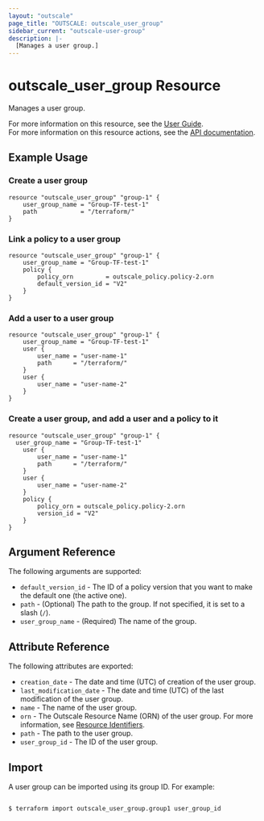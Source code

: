 ```yaml
---
layout: "outscale"
page_title: "OUTSCALE: outscale_user_group"
sidebar_current: "outscale-user-group"
description: |-
  [Manages a user group.]
---
```


# outscale_user_group Resource

Manages a user group.

For more information on this resource, see the [User Guide](https://docs.outscale.com/en/userguide/About-EIM-Groups.html).  
For more information on this resource actions, see the [API documentation](https://docs.outscale.com/api.html#createusergroup).

## Example Usage

### Create a user group

```hcl
resource "outscale_user_group" "group-1" {
    user_group_name = "Group-TF-test-1"
    path            = "/terraform/"
}
```

### Link a policy to a user group

```hcl
resource "outscale_user_group" "group-1" {
    user_group_name = "Group-TF-test-1"
    policy {
        policy_orn         = outscale_policy.policy-2.orn
        default_version_id = "V2"
    }
}
```

### Add a user to a user group

```hcl
resource "outscale_user_group" "group-1" {
    user_group_name = "Group-TF-test-1"
    user {
        user_name = "user-name-1"
        path      = "/terraform/"
    }
    user {
        user_name = "user-name-2"
    }
}
```

### Create a user group, and add a user and a policy to it

```hcl
resource "outscale_user_group" "group-1" {
  user_group_name = "Group-TF-test-1"
    user {
        user_name = "user-name-1"
        path      = "/terraform/"
    }
    user {
        user_name = "user-name-2"
    }
    policy {
        policy_orn = outscale_policy.policy-2.orn
        version_id = "V2"
    }
}
```


## Argument Reference

The following arguments are supported:

* `default_version_id` - The ID of a policy version that you want to make the default one (the active one).
* `path` - (Optional) The path to the group. If not specified, it is set to a slash (`/`).
* `user_group_name` - (Required) The name of the group.

## Attribute Reference

The following attributes are exported:

* `creation_date` - The date and time (UTC) of creation of the user group.
* `last_modification_date` - The date and time (UTC) of the last modification of the user group.
* `name` - The name of the user group.
* `orn` - The Outscale Resource Name (ORN) of the user group. For more information, see [Resource Identifiers](https://docs.outscale.com/en/userguide/Resource-Identifiers.html).
* `path` - The path to the user group.
* `user_group_id` - The ID of the user group.

## Import

A user group can be imported using its group ID. For example:

```console

$ terraform import outscale_user_group.group1 user_group_id

```
